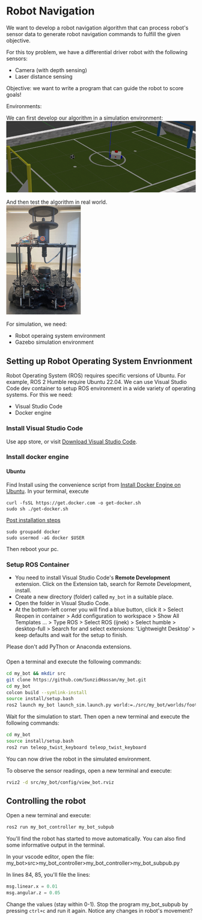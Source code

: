 # Robot Navigation

We want to develop a robot navigation algorithm that can process robot's sensor data to generate robot navigation commands to fulfill the given objective.

For this toy problem, we have a differential driver robot with the following sensors:
- Camera (with depth sensing)
- Laser distance sensing

Objective: we want to write a program that can guide the robot to score goals!

Environments:

We can first develop our algorithm in a simulation environment:  
![Simulation Environment](contents/simulationField.png)

And then test the algorithm in real world.  
![Robot](contents/robot.png)

For simulation, we need:
- Robot operaing system environment
- Gazebo simulation environment

## Setting up Robot Operating System Envrionment

Robot Operating System (ROS) requires specific versions of Ubuntu. For example, ROS 2 Humble require Ubuntu 22.04. We can use Visual Studio Code dev container to setup ROS environment in a wide variety of operating systems. For this we need:
- Visual Studio Code
- Docker engine

### Install Visual Studio Code
Use app store, or visit [Download Visual Studio Code](https://code.visualstudio.com/download).

### Install docker engine
#### Ubuntu
Find Install using the convenience script from [Install Docker Engine on Ubuntu](https://docs.docker.com/engine/install/ubuntu/). In your terminal, execute
```
curl -fsSL https://get.docker.com -o get-docker.sh
sudo sh ./get-docker.sh
```

[Post installation steps](https://docs.docker.com/engine/install/linux-postinstall/)

```
sudo groupadd docker
sudo usermod -aG docker $USER
```
Then reboot your pc.

### Setup ROS Container

- You need to install Visual Studio Code's **Remote Development** extension. Click on the Extension tab, search for Remote Development, install.
- Create a new directory (folder) called `my_bot` in a suitable place.
- Open the folder in Visual Studio Code.
- At the bottom-left corner you will find a blue button, click it > Select Reopen in container > Add configuration to workspace > Show All Templates ... > Type ROS > Select ROS (ijnek) > Select humble > desktop-full > Search for and select extensions: 'Lightweight Desktop' > keep defaults and wait for the setup to finish.

Please don't add PyThon or Anaconda extensions.

### 
Open a terminal and execute the following commands:

```bash
cd my_bot && mkdir src
git clone https://github.com/SunzidHassan/my_bot.git
cd my_bot
colcon build --symlink-install
source install/setup.bash
ros2 launch my_bot launch_sim.launch.py world:=./src/my_bot/worlds/football.world
```
Wait for the simulation to start. Then open a new terminal and execute the following commands:
```bash
cd my_bot
source install/setup.bash
ros2 run teleop_twist_keyboard teleop_twist_keyboard
```
You can now drive the robot in the simulated environment.

To observe the sensor readings, open a new terminal and execute:
```bash
rviz2 -d src/my_bot/config/view_bot.rviz
```

## Controlling the robot
Open a new terminal and execute:
```bash
ros2 run my_bot_controller my_bot_subpub
```

You'll find the robot has started to move automatically. You can also find some informative output in the terminal.

In your vscode editor, open the file: my_bot>src>my_bot_controller>my_bot_controller>my_bot_subpub.py

In lines 84, 85, you'll file the lines:
```python
msg.linear.x = 0.01
msg.angular.z = 0.05
```
Change the values (stay within 0-1). Stop the program my_bot_subpub by pressing `ctrl+c` and run it again. Notice any changes in robot's movement?
